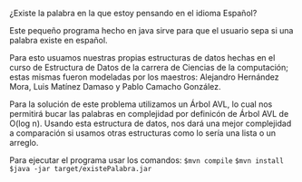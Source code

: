 
¿Existe la palabra en la que estoy pensando en el idioma Español?

Este pequeño programa hecho en java sirve para que el usuario sepa si una palabra existe en español.

Para esto usuamos nuestras propias estructuras de datos hechas en el curso de Estructura de Datos 
de la carrera de Ciencias de la computación; estas mismas fueron modeladas por los maestros:
Alejandro Hernández Mora, Luis Matínez Damaso y Pablo Camacho González. 

Para la solución de este problema utilizamos un Árbol AVL, lo cual nos permitirá bucar las palabras en complejidad
por definicón de Árbol AVL de O(log n). Usando esta estructura de datos, nos dará una mejor complejidad a comparación si 
usamos otras estructuras como lo sería una lista o un arreglo.

Para ejecutar el programa usar los comandos:
	```
	$mvn compile
	```
	```
	$mvn install
	```
	```
	$java -jar target/existePalabra.jar
	```
